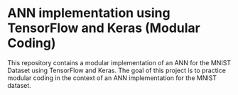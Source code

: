 # ANN implementation using TensorFlow and Keras (Modular Coding)

This repository contains a modular implementation of an ANN for the MNIST Dataset using TensorFlow and Keras. The goal of this project is to practice modular coding in the context of an ANN implementation for the MNIST dataset.

